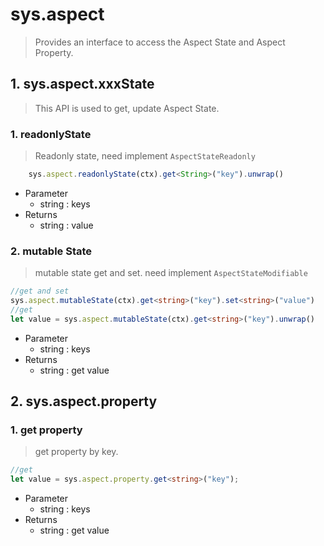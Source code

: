 # sys.aspect

> Provides an interface to access the Aspect State and Aspect Property.

## 1. sys.aspect.xxxState

> This API is used to get, update Aspect State.

### 1. readonlyState

> Readonly state, need implement `AspectStateReadonly`

<!-- @formatter:off -->
```typescript
    sys.aspect.readonlyState(ctx).get<String>("key").unwrap()
```
<!-- @formatter:on -->

* Parameter
    * string : keys
* Returns
    * string : value

### 2. mutable State

> mutable state get and set. need implement `AspectStateModifiable`

<!-- @formatter:off -->
```typescript
//get and set
sys.aspect.mutableState(ctx).get<string>("key").set<string>("value")
//get 
let value = sys.aspect.mutableState(ctx).get<string>("key").unwrap()

```
<!-- @formatter:on -->

* Parameter
  * string : keys
* Returns
  * string : get value


## 2. sys.aspect.property

### 1. get property

>  get property by key. 

<!-- @formatter:off -->
```typescript
//get 
let value = sys.aspect.property.get<string>("key");

```
<!-- @formatter:on -->

* Parameter
  * string : keys
* Returns
  * string : get value
 